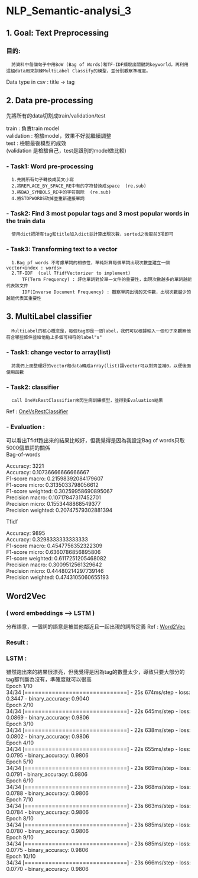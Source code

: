 # NLP_Semantic-analysi_3

## 1. Goal: Text Preprocessing
  ### 目的: 
      將資料中每個句子中用BoW (Bag of Words)和TF-IDF擷取出關鍵詞keyworld，再利用這組data用來訓練MultiLabel Classify的模型，並分別觀察準確度。
  
  Data type in csv : title -> tag
  
## 2. Data pre-processing
  先將所有的data切割成train/validation/test  
  
  train : 負責train model  
  validation : 檢驗model，效果不好就繼續調整  
  test : 檢驗最後模型的成效  
  (validation 是檢驗自己，test是跟別的model做比較)  
  
  ### - Task1: Word pre-processing
      1.先將所有句子轉換成英文小寫  
      2.將REPLACE_BY_SPACE_RE中有的字符替換成space  (re.sub)  
      3.將BAD_SYMBOLS_RE中的字符刪除  (re.sub)  
      4.將STOPWORDS砍掉並重新連接單詞  
  ### - Task2: Find 3 most popular tags and 3 most popular words in the train data  
      使用dict把所有tag和title加入dict並計算出現次數，sorted之後取前3項即可
  ### - Task3: Transforming text to a vector
      1.Bag pf words 不考慮單詞的相依性，單純計算每個單詞出現次數並建立一個vector<index : words>  
      2.TF-IDF  (call TfidfVectorizer to implement)  
          TF(Term Frequency) : 評估單詞對於單一文件的重要性，出現次數越多的單詞越能代表該文件  
          IDF(Inverse Document Frequency) : 觀察單詞出現的文件數，出現次數越少的越能代表其重要性  

## 3. MultiLabel classifier
      MultiLabel的核心概念是，每個tag即是一個label，我們可以根據輸入一個句子來觀察他符合哪些條件並給他貼上多個可相符的label"s"
  ### - Task1: change vector to array(list)  
      將我們上面整理好的vector和data轉成array(list)讓vector可以對齊並補0，以便後面使用函數
  ### - Task2: classifier  
      call OneVsRestClassifier來閃生病訓練模型，並得到Evaluation結果
  Ref : [OneVsRestClassifier](https://blog.csdn.net/NockinOnHeavensDoor/article/details/80234510 "link")  
  ### - Evaluation :  
  可以看出Tfidf跑出來的結果比較好，但我覺得是因為我設定Bag of words只取5000個單詞的關係  
  Bag-of-words  

  Accuracy:  3221  
  Accuracy:  0.10736666666666667  
  F1-score macro:  0.21598392084179607  
  F1-score micro:  0.3135033798056612  
  F1-score weighted:  0.30259958690895067  
  Precision macro:  0.10717847317452701  
  Precision micro:  0.1553448868549377  
  Precision weighted:  0.20747579302881394  

  Tfidf  

  Accuracy:  9895  
  Accuracy:  0.3298333333333333  
  F1-score macro:  0.4547756352322309  
  F1-score micro:  0.6360786856895806  
  F1-score weighted:  0.6117251205468082  
  Precision macro:  0.3009512561329642  
  Precision micro:  0.44480214297739146  
  Precision weighted:  0.4743105060655193  
  
## Word2Vec 
  ### ( word embeddings --> LSTM )  
  分布語意，一個詞的語意是被其他鄰近且一起出現的詞所定義
  Ref : [Word2Vec](https://www.kaggle.com/jerrykuo7727/word2vec "link")

  ### Result :  
  
  ### LSTM :  
雖然跑出來的結果很漂亮，但我覺得是因為tag的數量太少，導致只要大部分的tag都判斷為沒有，準確度就可以很高  
Epoch 1/10  
34/34 [==============================] - 25s 674ms/step - loss: 0.3447 - binary_accuracy: 0.9040  
Epoch 2/10  
34/34 [==============================] - 22s 645ms/step - loss: 0.0869 - binary_accuracy: 0.9806  
Epoch 3/10  
34/34 [==============================] - 22s 638ms/step - loss: 0.0802 - binary_accuracy: 0.9806  
Epoch 4/10  
34/34 [==============================] - 22s 655ms/step - loss: 0.0795 - binary_accuracy: 0.9806  
Epoch 5/10  
34/34 [==============================] - 23s 669ms/step - loss: 0.0791 - binary_accuracy: 0.9806  
Epoch 6/10  
34/34 [==============================] - 23s 668ms/step - loss: 0.0788 - binary_accuracy: 0.9806  
Epoch 7/10  
34/34 [==============================] - 23s 663ms/step - loss: 0.0784 - binary_accuracy: 0.9806  
Epoch 8/10  
34/34 [==============================] - 23s 685ms/step - loss: 0.0780 - binary_accuracy: 0.9806  
Epoch 9/10  
34/34 [==============================] - 23s 685ms/step - loss: 0.0775 - binary_accuracy: 0.9806  
Epoch 10/10  
34/34 [==============================] - 23s 666ms/step - loss: 0.0770 - binary_accuracy: 0.9806   

  
  
      
